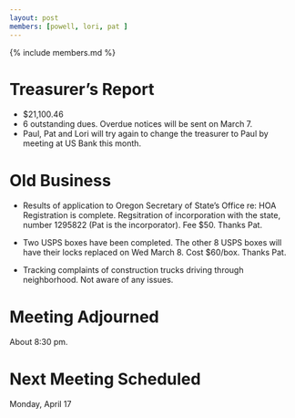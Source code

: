 ```yaml
---
layout: post
members: [powell, lori, pat ]
---
```

{% include members.md %}

# Treasurer’s Report
* $21,100.46
* 6 outstanding dues.  Overdue notices will be sent on March 7.
* Paul, Pat and Lori will try again to change the treasurer to Paul by meeting at US Bank this month.

# Old Business
* Results of application to Oregon Secretary of State’s Office re: HOA Registration is complete.
Regsitration of incorporation with the state, number 1295822 (Pat is the incorporator).
Fee $50.
Thanks Pat.

* Two USPS boxes have been completed.
The other 8 USPS boxes will have their locks replaced on Wed March 8.
Cost $60/box.
Thanks Pat.

* Tracking complaints of construction trucks driving through neighborhood.
Not aware of any issues.

# Meeting Adjourned
About 8:30 pm.

# Next Meeting Scheduled
Monday, April 17
